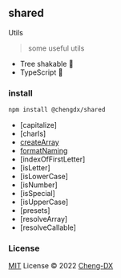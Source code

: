 ## shared
Utils
> some useful utils
- Tree shakable 🌲
- TypeScript 🦕

### install
```sh
npm install @chengdx/shared
```

<!-- FUNCTIONS START -->
- [capitalize]
- [charIs]
- [createArray](src/create-array/index.md)
- [formatNaming](src/format-naming/index.md)
- [indexOfFirstLetter]
- [isLetter]
- [isLowerCase]
- [isNumber]
- [isSpecial]
- [isUpperCase]
- [presets]
- [resolveArray]
- [resolveCallable]
<!-- FUNCTIONS END -->

### License
[MIT](./LICENSE) License © 2022 [Cheng-DX](https://github.com/Cheng-DX)
